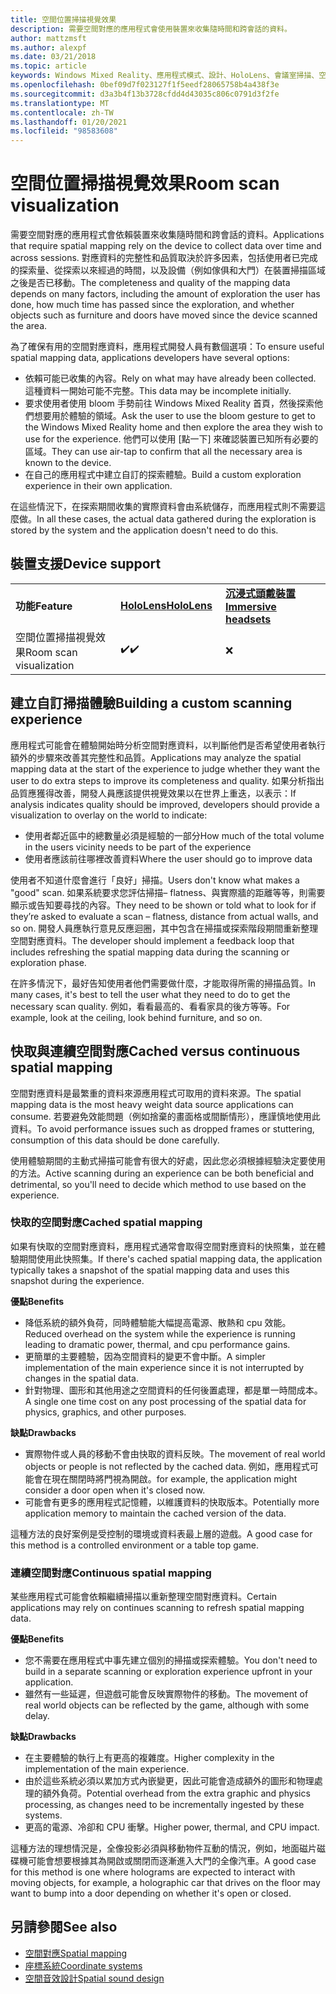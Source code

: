 ```yaml
---
title: 空間位置掃描視覺效果
description: 需要空間對應的應用程式會使用裝置來收集隨時間和跨會話的資料。
author: mattzmsft
ms.author: alexpf
ms.date: 03/21/2018
ms.topic: article
keywords: Windows Mixed Reality、應用程式模式、設計、HoloLens、會議室掃描、空間對應、網格、混合現實耳機、windows Mixed reality 耳機、虛擬實境耳機、HoloLens
ms.openlocfilehash: 0bef09d7f023127f1f5eedf28065758b4a438f3e
ms.sourcegitcommit: d3a3b4f13b3728cfdd4d43035c806c0791d3f2fe
ms.translationtype: MT
ms.contentlocale: zh-TW
ms.lasthandoff: 01/20/2021
ms.locfileid: "98583608"
---
```

# <a name="room-scan-visualization"></a><span data-ttu-id="caa1c-104">空間位置掃描視覺效果</span><span class="sxs-lookup"><span data-stu-id="caa1c-104">Room scan visualization</span></span>

<span data-ttu-id="caa1c-105">需要空間對應的應用程式會依賴裝置來收集隨時間和跨會話的資料。</span><span class="sxs-lookup"><span data-stu-id="caa1c-105">Applications that require spatial mapping rely on the device to collect data over time and across sessions.</span></span> <span data-ttu-id="caa1c-106">對應資料的完整性和品質取決於許多因素，包括使用者已完成的探索量、從探索以來經過的時間，以及設備（例如傢俱和大門）在裝置掃描區域之後是否已移動。</span><span class="sxs-lookup"><span data-stu-id="caa1c-106">The completeness and quality of the mapping data depends on many factors, including the amount of exploration the user has done, how much time has passed since the exploration, and whether objects such as furniture and doors have moved since the device scanned the area.</span></span>

<span data-ttu-id="caa1c-107">為了確保有用的空間對應資料，應用程式開發人員有數個選項：</span><span class="sxs-lookup"><span data-stu-id="caa1c-107">To ensure useful spatial mapping data, applications developers have several options:</span></span>
* <span data-ttu-id="caa1c-108">依賴可能已收集的內容。</span><span class="sxs-lookup"><span data-stu-id="caa1c-108">Rely on what may have already been collected.</span></span> <span data-ttu-id="caa1c-109">這種資料一開始可能不完整。</span><span class="sxs-lookup"><span data-stu-id="caa1c-109">This data may be incomplete initially.</span></span>
* <span data-ttu-id="caa1c-110">要求使用者使用 bloom 手勢前往 Windows Mixed Reality 首頁，然後探索他們想要用於體驗的領域。</span><span class="sxs-lookup"><span data-stu-id="caa1c-110">Ask the user to use the bloom gesture to get to the Windows Mixed Reality home and then explore the area they wish to use for the experience.</span></span> <span data-ttu-id="caa1c-111">他們可以使用 [點一下] 來確認裝置已知所有必要的區域。</span><span class="sxs-lookup"><span data-stu-id="caa1c-111">They can use air-tap to confirm that all the necessary area is known to the device.</span></span>
* <span data-ttu-id="caa1c-112">在自己的應用程式中建立自訂的探索體驗。</span><span class="sxs-lookup"><span data-stu-id="caa1c-112">Build a custom exploration experience in their own application.</span></span>

<span data-ttu-id="caa1c-113">在這些情況下，在探索期間收集的實際資料會由系統儲存，而應用程式則不需要這麼做。</span><span class="sxs-lookup"><span data-stu-id="caa1c-113">In all these cases, the actual data gathered during the exploration is stored by the system and the application doesn't need to do this.</span></span>

## <a name="device-support"></a><span data-ttu-id="caa1c-114">裝置支援</span><span class="sxs-lookup"><span data-stu-id="caa1c-114">Device support</span></span>

<table>
    <colgroup>
    <col width="33%" />
    <col width="33%" />
    <col width="33%" />
    </colgroup>
    <tr>
        <td><span data-ttu-id="caa1c-115"><strong>功能</strong></span><span class="sxs-lookup"><span data-stu-id="caa1c-115"><strong>Feature</strong></span></span></td>
        <td><span data-ttu-id="caa1c-116"><a href="/hololens/hololens1-hardware"><strong>HoloLens</strong></a></span><span class="sxs-lookup"><span data-stu-id="caa1c-116"><a href="/hololens/hololens1-hardware"><strong>HoloLens</strong></a></span></span></td>
        <td><span data-ttu-id="caa1c-117"><a href="../discover/immersive-headset-hardware-details.md"><strong>沉浸式頭戴裝置</strong></a></span><span class="sxs-lookup"><span data-stu-id="caa1c-117"><a href="../discover/immersive-headset-hardware-details.md"><strong>Immersive headsets</strong></a></span></span></td>
    </tr>
     <tr>
        <td><span data-ttu-id="caa1c-118">空間位置掃描視覺效果</span><span class="sxs-lookup"><span data-stu-id="caa1c-118">Room scan visualization</span></span></td>
        <td><span data-ttu-id="caa1c-119">✔️</span><span class="sxs-lookup"><span data-stu-id="caa1c-119">✔️</span></span></td>
        <td>❌</td>
    </tr>
</table>



## <a name="building-a-custom-scanning-experience"></a><span data-ttu-id="caa1c-120">建立自訂掃描體驗</span><span class="sxs-lookup"><span data-stu-id="caa1c-120">Building a custom scanning experience</span></span>

<span data-ttu-id="caa1c-121">應用程式可能會在體驗開始時分析空間對應資料，以判斷他們是否希望使用者執行額外的步驟來改善其完整性和品質。</span><span class="sxs-lookup"><span data-stu-id="caa1c-121">Applications may analyze the spatial mapping data at the start of the experience to judge whether they want the user to do extra steps to improve its completeness and quality.</span></span> <span data-ttu-id="caa1c-122">如果分析指出品質應獲得改善，開發人員應該提供視覺效果以在世界上重迭，以表示：</span><span class="sxs-lookup"><span data-stu-id="caa1c-122">If analysis indicates quality should be improved, developers should provide a visualization to overlay on the world to indicate:</span></span>
* <span data-ttu-id="caa1c-123">使用者鄰近區中的總數量必須是經驗的一部分</span><span class="sxs-lookup"><span data-stu-id="caa1c-123">How much of the total volume in the users vicinity needs to be part of the experience</span></span>
* <span data-ttu-id="caa1c-124">使用者應該前往哪裡改善資料</span><span class="sxs-lookup"><span data-stu-id="caa1c-124">Where the user should go to improve data</span></span>

<span data-ttu-id="caa1c-125">使用者不知道什麼會進行「良好」掃描。</span><span class="sxs-lookup"><span data-stu-id="caa1c-125">Users don't know what makes a "good" scan.</span></span> <span data-ttu-id="caa1c-126">如果系統要求您評估掃描– flatness、與實際牆的距離等等，則需要顯示或告知要尋找的內容。</span><span class="sxs-lookup"><span data-stu-id="caa1c-126">They need to be shown or told what to look for if they’re asked to evaluate a scan – flatness, distance from actual walls, and so on.</span></span> <span data-ttu-id="caa1c-127">開發人員應執行意見反應迴圈，其中包含在掃描或探索階段期間重新整理空間對應資料。</span><span class="sxs-lookup"><span data-stu-id="caa1c-127">The developer should implement a feedback loop that includes refreshing the spatial mapping data during the scanning or exploration phase.</span></span>

<span data-ttu-id="caa1c-128">在許多情況下，最好告知使用者他們需要做什麼，才能取得所需的掃描品質。</span><span class="sxs-lookup"><span data-stu-id="caa1c-128">In many cases, it's best to tell the user what they need to do to get the necessary scan quality.</span></span> <span data-ttu-id="caa1c-129">例如，看看最高的、看看家具的後方等等。</span><span class="sxs-lookup"><span data-stu-id="caa1c-129">For example, look at the ceiling, look behind furniture, and so on.</span></span>

## <a name="cached-versus-continuous-spatial-mapping"></a><span data-ttu-id="caa1c-130">快取與連續空間對應</span><span class="sxs-lookup"><span data-stu-id="caa1c-130">Cached versus continuous spatial mapping</span></span>

<span data-ttu-id="caa1c-131">空間對應資料是最繁重的資料來源應用程式可取用的資料來源。</span><span class="sxs-lookup"><span data-stu-id="caa1c-131">The spatial mapping data is the most heavy weight data source applications can consume.</span></span> <span data-ttu-id="caa1c-132">若要避免效能問題（例如捨棄的畫面格或間斷情形），應謹慎地使用此資料。</span><span class="sxs-lookup"><span data-stu-id="caa1c-132">To avoid performance issues such as dropped frames or stuttering, consumption of this data should be done carefully.</span></span>

<span data-ttu-id="caa1c-133">使用體驗期間的主動式掃描可能會有很大的好處，因此您必須根據經驗決定要使用的方法。</span><span class="sxs-lookup"><span data-stu-id="caa1c-133">Active scanning during an experience can be both beneficial and detrimental, so you'll need to decide which method to use based on the experience.</span></span>

### <a name="cached-spatial-mapping"></a><span data-ttu-id="caa1c-134">快取的空間對應</span><span class="sxs-lookup"><span data-stu-id="caa1c-134">Cached spatial mapping</span></span>

<span data-ttu-id="caa1c-135">如果有快取的空間對應資料，應用程式通常會取得空間對應資料的快照集，並在體驗期間使用此快照集。</span><span class="sxs-lookup"><span data-stu-id="caa1c-135">If there's cached spatial mapping data, the application typically takes a snapshot of the spatial mapping data and uses this snapshot during the experience.</span></span>

<span data-ttu-id="caa1c-136">**優點**</span><span class="sxs-lookup"><span data-stu-id="caa1c-136">**Benefits**</span></span>
* <span data-ttu-id="caa1c-137">降低系統的額外負荷，同時體驗能大幅提高電源、散熱和 cpu 效能。</span><span class="sxs-lookup"><span data-stu-id="caa1c-137">Reduced overhead on the system while the experience is running leading to dramatic power, thermal, and cpu performance gains.</span></span>
* <span data-ttu-id="caa1c-138">更簡單的主要體驗，因為空間資料的變更不會中斷。</span><span class="sxs-lookup"><span data-stu-id="caa1c-138">A simpler implementation of the main experience since it is not interrupted by changes in the spatial data.</span></span>
* <span data-ttu-id="caa1c-139">針對物理、圖形和其他用途之空間資料的任何後置處理，都是單一時間成本。</span><span class="sxs-lookup"><span data-stu-id="caa1c-139">A single one time cost on any post processing of the spatial data for physics, graphics, and other purposes.</span></span>

<span data-ttu-id="caa1c-140">**缺點**</span><span class="sxs-lookup"><span data-stu-id="caa1c-140">**Drawbacks**</span></span>
* <span data-ttu-id="caa1c-141">實際物件或人員的移動不會由快取的資料反映。</span><span class="sxs-lookup"><span data-stu-id="caa1c-141">The movement of real world objects or people is not reflected by the cached data.</span></span> <span data-ttu-id="caa1c-142">例如，應用程式可能會在現在關閉時將門視為開啟。</span><span class="sxs-lookup"><span data-stu-id="caa1c-142">for example, the application might consider a door open when it's closed now.</span></span>
* <span data-ttu-id="caa1c-143">可能會有更多的應用程式記憶體，以維護資料的快取版本。</span><span class="sxs-lookup"><span data-stu-id="caa1c-143">Potentially more application memory to maintain the cached version of the data.</span></span>

<span data-ttu-id="caa1c-144">這種方法的良好案例是受控制的環境或資料表最上層的遊戲。</span><span class="sxs-lookup"><span data-stu-id="caa1c-144">A good case for this method is a controlled environment or a table top game.</span></span>

### <a name="continuous-spatial-mapping"></a><span data-ttu-id="caa1c-145">連續空間對應</span><span class="sxs-lookup"><span data-stu-id="caa1c-145">Continuous spatial mapping</span></span>

<span data-ttu-id="caa1c-146">某些應用程式可能會依賴繼續掃描以重新整理空間對應資料。</span><span class="sxs-lookup"><span data-stu-id="caa1c-146">Certain applications may rely on continues scanning to refresh spatial mapping data.</span></span>

<span data-ttu-id="caa1c-147">**優點**</span><span class="sxs-lookup"><span data-stu-id="caa1c-147">**Benefits**</span></span>
* <span data-ttu-id="caa1c-148">您不需要在應用程式中事先建立個別的掃描或探索體驗。</span><span class="sxs-lookup"><span data-stu-id="caa1c-148">You don't need to build in a separate scanning or exploration experience upfront in your application.</span></span>
* <span data-ttu-id="caa1c-149">雖然有一些延遲，但遊戲可能會反映實際物件的移動。</span><span class="sxs-lookup"><span data-stu-id="caa1c-149">The movement of real world objects can be reflected by the game, although with some delay.</span></span>

<span data-ttu-id="caa1c-150">**缺點**</span><span class="sxs-lookup"><span data-stu-id="caa1c-150">**Drawbacks**</span></span>
* <span data-ttu-id="caa1c-151">在主要體驗的執行上有更高的複雜度。</span><span class="sxs-lookup"><span data-stu-id="caa1c-151">Higher complexity in the implementation of the main experience.</span></span>
* <span data-ttu-id="caa1c-152">由於這些系統必須以累加方式內嵌變更，因此可能會造成額外的圖形和物理處理的額外負荷。</span><span class="sxs-lookup"><span data-stu-id="caa1c-152">Potential overhead from the extra graphic and physics processing, as changes need to be incrementally ingested by these systems.</span></span>
* <span data-ttu-id="caa1c-153">更高的電源、冷卻和 CPU 衝擊。</span><span class="sxs-lookup"><span data-stu-id="caa1c-153">Higher power, thermal, and CPU impact.</span></span>

<span data-ttu-id="caa1c-154">這種方法的理想情況是，全像投影必須與移動物件互動的情況，例如，地面磁片磁碟機可能會想要根據其為開啟或關閉而逐漸進入大門的全像汽車。</span><span class="sxs-lookup"><span data-stu-id="caa1c-154">A good case for this method is one where holograms are expected to interact with moving objects, for example, a holographic car that drives on the floor may want to bump into a door depending on whether it's open or closed.</span></span>

## <a name="see-also"></a><span data-ttu-id="caa1c-155">另請參閱</span><span class="sxs-lookup"><span data-stu-id="caa1c-155">See also</span></span>

* [<span data-ttu-id="caa1c-156">空間對應</span><span class="sxs-lookup"><span data-stu-id="caa1c-156">Spatial mapping</span></span>](spatial-mapping.md)
* [<span data-ttu-id="caa1c-157">座標系統</span><span class="sxs-lookup"><span data-stu-id="caa1c-157">Coordinate systems</span></span>](coordinate-systems.md)
* [<span data-ttu-id="caa1c-158">空間音效設計</span><span class="sxs-lookup"><span data-stu-id="caa1c-158">Spatial sound design</span></span>](spatial-sound-design.md)